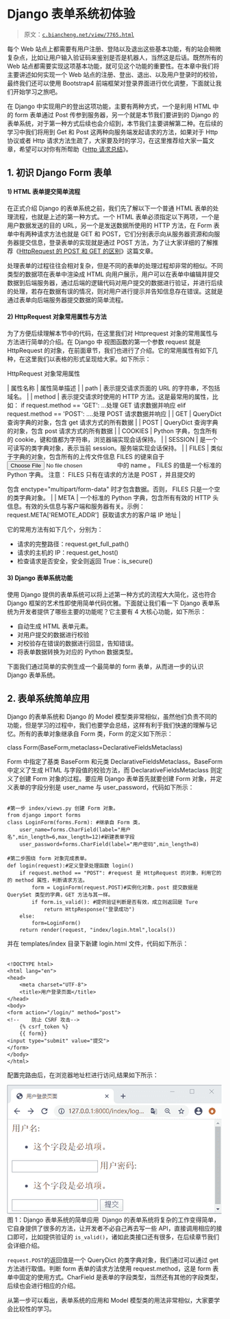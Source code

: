 # Django 表单系统初体验

> 原文：[`c.biancheng.net/view/7765.html`](http://c.biancheng.net/view/7765.html)

每个 Web 站点上都需要有用户注册、登陆以及退出这些基本功能，有的站会稍微复杂点，比如让用户输入验证码来鉴别是否是机器人，当然这是后话。既然所有的 Web 站点都需要实现这项基本功能，就可见这个功能的重要性。在本章中我们将主要讲述如何实现一个 Web 站点的注册、登出、退出、以及用户登录时的校验，最终我们还可以使用 Bootstrap4 前端框架对登录界面进行优化调整，下面就让我们开始学习之旅吧。

在 Django 中实现用户的登出这项功能，主要有两种方式，一个是利用 HTML 中的 form 表单通过 Post 传参到服务器，另一个就是本节我们要讲到的 Django 的表单系统，对于第一种方式后续也会介绍到，本节我们主要讲解第二种。在后续的学习中我们将用到 Get 和 Post 这两种向服务端发起请求的方法，如果对于 Http 协议或者 Http 请求方法生疏了，大家要及时的学习，在这里推荐给大家一篇文章，希望可以对你有所帮助《[Http 请求总结](http://zhuanlan.zhihu.com/p/94076120)》。

## 1\. 初识 Django Form 表单

#### 1) HTML 表单提交简单流程

在正式介绍 Django 的表单系统之前，我们先了解以下一个普通 HTML 表单的处理流程，也就是上述的第一种方式。一个 HTML 表单必须指定以下两项，一个是用户数据发送的目的 URL，另一个是发送数据所使用的 HTTP 方法，在 Form 表单中有两种请求方法也就是 GET 和 POST，它们分别表示向从服务器资源和向服务器提交信息，登录表单的实现就是通过 POST 方法，为了让大家详细的了解推荐《[HttpRequest 的 POST 和 GET 的区别](https://zhidao.baidu.com/question/1048272938344437739.html)》这篇文章。

处理表单的过程往往会相对复杂，但是不同的表单的处理过程却非常的相似。不同类型的数据项在表单中渲染成 HTML 向用户展示，用户可以在表单中编辑并提交数据到后端服务器，通过后端的逻辑代码对用户提交的数据进行验证，并进行后续的处理，若存在数据有误的情况，则对用户进行提示并告知信息存在错误。这就是通过表单向后端服务器提交数据的简单流程。

#### 2) HttpRequest 对象常用属性与方法

为了方便后续理解本节中的代码，在这里我们对 Httprequest 对象的常用属性与方法进行简单的介绍。在 Django 中 视图函数的第一个参数 request 就是 HttpRequest 的对象，在前面章节，我们也进行了介绍。它的常用属性有如下几种，在这里我们以表格的形式呈现给大家。如下所示：

HttpRequest 对象常用属性

| 属性名称 | 属性简单描述 |
| path | 表示提交请求页面的 URL 的字符串，不包括域名。 |
| method | 表示提交请求时使用的 HTTP 方法。这是最常用的属性，比如： 
if request.method == 'GET':
...处理 GET 请求数据并响应
elif request.method == 'POST':
....处理 POST 请求数据并响应 |
| GET | QueryDict 查询字典的对象，包含 get 请求方式的所有数据 |
| POST | QueryDict 查询字典的对象，包含 post 请求方式的所有数据 |
| COOKIES | Python 字典，包含所有的 cookie，键和值都为字符串，浏览器端实现会话保持。 |
| SESSION | 是一个可读写的类字典对象，表示当前 session。服务端实现会话保持。 |
| FILES | 类似于字典的对象，包含所有的上传文件信息 FILES 的键来自于<input type="file" name="" /> 中的 name 。 FILES 的值是一个标准的 Python 字典。 注意： FILES 只有在请求的方法是 POST ，并且提交的 <form> 包含 enctype="multipart/form-data" 时才包含数据。否则， FILES 只是一个空的类字典对象。 |
| META | 一个标准的 Python 字典，包含所有有效的 HTTP 头信息。有效的头信息与客户端和服务器有关。示例：request.META['REMOTE_ADDR']  获取请求方的客户端 IP 地址 |

它的常用方法有如下几个，分别为：

*   请求的完整路径：request.get_full_path() 
*   请求的主机的 IP：request.get_host() 
*   检查请求是否安全，安全则返回 True：is_secure()

#### 3) Django 表单系统功能

使用 Django 提供的表单系统可以将上述第一种方式的流程大大简化，这也符合 Django 框架的艺术性即使用简单代码优雅。下面就让我们看一下 Django 表单系统为开发者提供了哪些主要的功能呢？它主要有 4 大核心功能，如下所示：

*   自动生成 HTML 表单元素。
*   对用户提交的数据进行校验
*   对校验存在错误的数据进行回显，告知错误。
*   将表单数据转换为对应的 Python 数据类型。

下面我们通过简单的实例生成一个最简单的 form 表单，从而进一步的认识 Django 表单系统。

## 2\. 表单系统简单应用

Django 的表单系统和 Django 的 Model 模型类非常相似，虽然他们负责不同的功能，但是学习的过程中，我们也要学会总结，这样有利于我们快速的理解与记忆。所有的表单对象继承自 Form 类，Form 的定义如下所示：

class Form(BaseForm,metaclass=DeclarativeFieldsMetaclass)

Form 中指定了基类 BaseForm 和元类 DeclarativeFieldsMetaclass。BaseForm 中定义了生成 HTML 与字段值的校验方法，而 DeclarativeFieldsMetaclass 则定义了创建 Form 对象的过程。要应用 Django 表单首先就要创建 Form 对象，并定义表单的字段分别是 user_name 与 user_password，代码如下所示：

```

#第一步 index/views.py 创建 Form 对象。
from django import forms
class LoginForm(forms.Form): #继承自 Form 类，
    user_name=forms.CharField(label="用户名",min_length=6,max_length=12)#新建表单字段
    user_password=forms.CharField(label="用户密码",min_length=8)

#第二步围绕 form 对象完成表单。
def login(request):#定义登录处理函数 login()
    if request.method == "POST": #request 是 HttpRequest 的对象，利用它的的 method 属性，判断请求方法。
        form = LoginForm(request.POST)#实例化对象，post 提交数据是 QuerySet 类型的字典，GET 方法与其一样。
        if form.is_valid(): #提供验证判断是否有效，成立则返回是 Ture
            return HttpResponse("登录成功")
    else:
        form=LoginForm()
    return render(request, "index/login.html",locals())
```

并在 templates/index 目录下新建 login.html 文件，代码如下所示：

```

<!DOCTYPE html>
<html lang="en">
<head>
    <meta charset="UTF-8">
    <title>用户登录页面</title>
</head>
<body>
<form action="/login/" method="post">
<!--    防止 CSRF 攻击-->
    {% csrf_token %} 
    {{ form}}
<input type="submit" value="提交">
</form>
</body>
</html>

```

配置完路由后，在浏览器地址栏进行访问,结果如下所示：

![Django 表单系统简单应用](img/6104a030f693995327f1dcfdd0947648.png)
图 1：Django 表单系统的简单应用
 Django 的表单系统将复杂的工作变得简单，它自身提供了很多的方法，让开发者不必自己再去写一些 API，直接调用相应的接口即可，比如提供验证的 `is_valid()`，诸如此类接口还有很多，在后续章节我们会详细介绍。

`request.POST`的返回值是一个 QueryDict 的类字典对象，我们通过可以通过 get 方法进行取值。判断 form 表单的请求方法使用 request.method，这是 form 表单中固定的使用方式。CharField 是表单的字段类型，当然还有其他的字段类型，后续也会进行相应的介绍。

从第一步可以看出，表单系统的应用和 Model 模型类的用法非常相似，大家要学会比较性的学习。